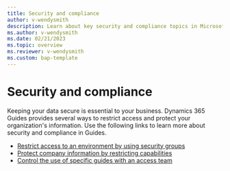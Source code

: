 ```yaml
---
title: Security and compliance
author: v-wendysmith
description: Learn about key security and compliance topics in Microsoft Dynamics 365 Guides.
ms.author: v-wendysmith
ms.date: 02/21/2023
ms.topic: overview
ms.reviewer: v-wendysmith
ms.custom: bap-template
---
```


# Security and compliance

Keeping your data secure is essential to your business. Dynamics 365 Guides provides several ways to restrict access and protect your organization's information. Use the following links to learn more about security and compliance in Guides.

- [Restrict access to an environment by using security groups](admin-security.md)
- [Protect company information by restricting capabilities](restricted-mode-overview.md)
- [Control the use of specific guides with an access team](admin-access-teams.md)
